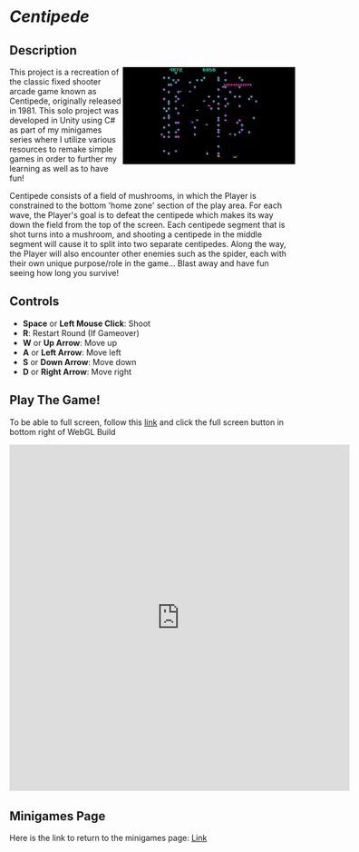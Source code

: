 # *Centipede*

## Description
<img class="borderimage" align="right" width="304.128" height="171.072" src="https://github.com/SergeiBak/PersonalWebsite/blob/master/images/centipede.png?raw=true">
This project is a recreation of the classic fixed shooter arcade game known as Centipede, originally released in 1981. This solo project was developed in Unity 
using C# as part of my minigames series where I utilize various resources to remake simple games in order to further my learning as well as to have fun!      

Centipede consists of a field of mushrooms, in which the Player is constrained to the bottom 'home zone' section of the play area. For each wave, the Player's 
goal is to defeat the centipede which makes its way down the field from the top of the screen. Each centipede segment that is shot turns into a mushroom, and 
shooting a centipede in the middle segment will cause it to split into two separate centipedes. Along the way, the Player will also encounter other enemies 
such as the spider, each with their own unique purpose/role in the game... Blast away and have fun seeing how long you survive!     

## Controls    
- **Space** or **Left Mouse Click**: Shoot
- **R**: Restart Round (If Gameover)
- **W** or **Up Arrow**: Move up
- **A** or **Left Arrow**: Move left
- **S** or **Down Arrow**: Move down
- **D** or **Right Arrow**: Move right

## Play The Game!
To be able to full screen, follow this [link](https://sergeibak.github.io/Centipede/CentipedeBuild/) and click the full screen button in bottom right of WebGL Build   

<center>
<iframe 
    src="https://sergeibak.github.io/Centipede/CentipedeBuild/index.html" 
    style="border:0px #000000 none;" 
    name="HeroTNG" 
    scrolling="no" 
    frameborder="1" 
    marginheight="px" 
    marginwidth="340px" 
    height="610px" 
    width="600px">
</iframe>
</center>   

## Minigames Page
Here is the link to return to the minigames page: [Link](https://sergeibak.github.io/PersonalWebsite/Minigames)

